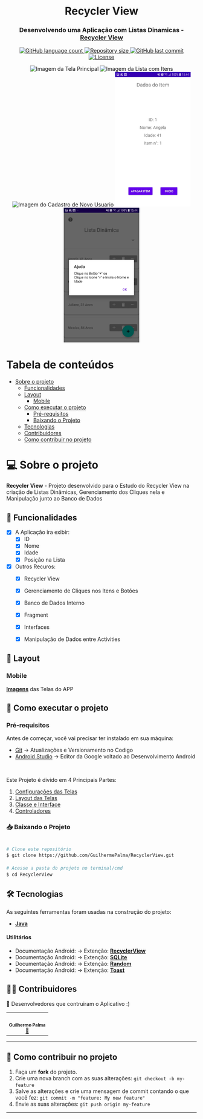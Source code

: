 <h1 align="center" id="title">Recycler View</h1>


<h3 align="center">
    Desenvolvendo uma Aplicação com Listas Dinamicas - <a href="https://developer.android.com/guide/topics/ui/layout/recyclerview?hl=pt-br" tagert="_blank">Recycler View</a>
</h3>

<p align="center" id="icons">
  <a href="#icons">
    <img alt="GitHub language count" src="https://img.shields.io/github/languages/count/guilhermePalma/RecyclerView?color=2304D361">
  </a>
	
  <a href="https://github.com/guilhermePalma/RecyclerView">
    <img alt="Repository size" src="https://img.shields.io/github/repo-size/guilhermePalma/RecyclerView">
  </a>
	
  <a href="https://github.com/guilhermePalma/RecyclerView/commits/main">
    <img alt="GitHub last commit" src="https://img.shields.io/github/last-commit/guilhermePalma/RecyclerView">
  </a>
	
  <a href="LICENSE">
   <img alt="License" src="https://img.shields.io/github/license/guilhermePalma/RecyclerView">
  </a>
</p>


<p align="center">
  <img alt="Imagem da Tela Principal" title="Inicio" src="./printcreen/Initial.jpg" width="200px">
	
  <img alt="Imagem da Lista com Itens" title="Lista" src="./printcreen/List_With_Itens.jpg" width="200px">
	
  <img alt="Imagem do Cadastro de Novo Usuario" title="Usuarios" src="./printcreen/New_User.jpg" width="200px">
	
  <img alt="Imagem dos Detalhes do Usuario Selecionado" title="Detalhes" src="./printscreen/ShowMore_Itens.jpg" width="200px">

  <img alt="Imagem do Botão Ajuda" title="Ajuda" src="./printscreen/Button_Help.jpg" width="200px">

</p>


Tabela de conteúdos
=================
<!--ts-->
 * [Sobre o projeto](#-sobre-o-projeto)
   * [Funcionalidades](#-funcionalidades)
   * [Layout](#-layout)
     * [Mobile](#mobile)
   * [Como executar o projeto](#-como-executar-o-projeto)
     * [Pré-requisitos](#pré-requisitos)
     * [Baixando o Projeto](#-baixando-o-projeto)
   * [Tecnologias](#-tecnologias)
   * [Contribuidores](#-contribuidores)
   * [Como contribuir no projeto](#-como-contribuir-no-projeto)
<!--te-->


# 💻 Sobre o projeto

**Recycler View** - Projeto desenvolvido para o Estudo do Recycler View na criação de Listas
Dinâmicas, Gerenciamento dos Cliques nela e Manipulação junto ao Banco de Dados



## 📰 Funcionalidades

- [x] A Aplicação ira exibir:
  - [x] ID
  - [x] Nome
  - [x] Idade
  - [x] Posição na Lista

- [x] Outros Recuros:
  - [X] Recycler View
  - [X] Gerenciamento de Cliques nos Itens e Botões
  - [X] Banco de Dados Interno
  - [X] Fragment
  - [X] Interfaces
  - [X] Manipulação de Dados entre Activities


## 🎨 Layout

### Mobile

**[Imagens](printscreen)** das Telas do APP


## 🚀 Como executar o projeto

### Pré-requisitos

Antes de começar, você vai precisar ter instalado em sua máquina:
- [Git](https://git-scm.com) → Atualizações e Versionamento no Codigo 
- [Android Studio](https://developer.android.com/studio/) → Editor da Google voltado ao Desenvolvimento Android

<br/>

Este Projeto é divido em 4 Principais Partes:
1. [Configurações das Telas](app/src/main/java/com/example/recyclerview/views)
2. [Layout das Telas](app/src/main/res/layout)
3. [Classe e Interface](app/src/main/java/com/example/recyclerview/model)
4. [Controladores](app/src/main/java/com/example/recyclerview/controller)


### 📥 Baixando o Projeto

```bash

# Clone este repositório
$ git clone https://github.com/GuilhermePalma/RecyclerView.git

# Acesse a pasta do projeto no terminal/cmd
$ cd RecyclerView

```


## 🛠 Tecnologias

As seguintes ferramentas foram usadas na construção do projeto:
-   **[Java](https://developer.android.com/docs)**


#### **Utilitários**
-   Documentação Android: → Extenção: **[RecyclerView](https://developer.android.com/guide/topics/ui/layout/recyclerview?hl=pt-br)**
-   Documentação Android: → Extenção: **[SQLite](https://developer.android.com/training/data-storage/sqlite?hl=pt-br)**
-   Documentação Android: → Extenção: **[Random](https://developer.android.com/reference/java/util/Random)**
-   Documentação Android: → Extenção: **[Toast](https://developer.android.com/guide/topics/ui/notifiers/toasts)**



## 👨‍💻 Contribuidores

💜 Desenvolvedores que contruiram o Aplicativo :)

<table>
  <tr>
    <td align="center"><a href="https://github.com/guilhermepalma"><img style="border-radius: 50%;" src="https://avatars.githubusercontent.com/u/54846154?v=4" width="100px;" alt=""/><br /><sub><b>Guilherme Palma</b></sub></a><br /><a href="https://github.com/guilhermepalma" title="Github">🚀</a></td>
  </tr>
</table>


---


## 💪 Como contribuir no projeto

1. Faça um **fork** do projeto.
2. Crie uma nova branch com as suas alterações: `git checkout -b my-feature`
3. Salve as alterações e crie uma mensagem de commit contando o que você fez: `git commit -m "feature: My new feature"`
4. Envie as suas alterações: `git push origin my-feature`

---
